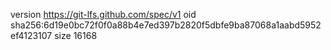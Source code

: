 version https://git-lfs.github.com/spec/v1
oid sha256:6d19e0bc72f0f0a88b4e7ed397b2820f5dbfe9ba87068a1aabd5952ef4123107
size 16168
